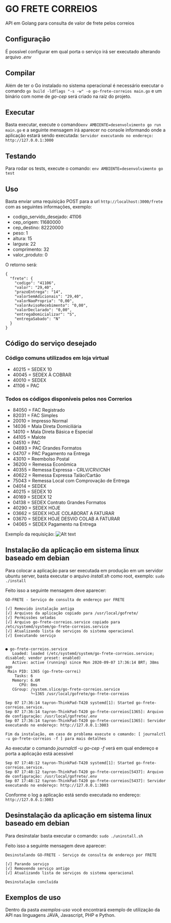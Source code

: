# GO FRETE CORREIOS
API em Golang para consulta de valor de frete pelos correios

## Configuração
É possível configurar em qual porta o serviço irá ser executado alterando arquivo *.env*

## Compilar
Além de ter o Go instalado no sistema operacional é necessário executar o comando ```go build -ldflags "-s -w" -o go-frete-correios main.go```
e um binário com nome de *go-cep* será criado na raiz do projeto.

## Executar
Basta executar, execute o comando```env AMBIENTE=desenvolvimento go run main.go``` 
e a seguinte mensagem irá aparecer no console 
informando onde a aplicação estará sendo executada: 
```Servidor executando no endereço: http://127.0.0.1:3000```

## Testando
Para rodar os tests, execute o comando: ```env AMBIENTE=desenvolvimento go test```

## Uso
Basta enviar uma requisição POST para a url ```http://localhost:3000/frete```
com as seguintes informações, exemplo:
* codigo_servido_desejado: 41106
* cep_origem: 11680000
* cep_destino: 82220000
* peso: 1
* altura: 15
* largura: 22
* comprimento: 32
* valor_produto: 0

O retorno será:
```
{
  "frete": {
    "codigo": "41106",
    "valor": "29,40",
    "prazoEntrega": "14",
    "valorSemAdicionais": "29,40",
    "valorNaoPropria": "0,00",
    "valorAvisoRecebimento": "0,00",
    "valorDeclarado": "0,00",
    "entregaDomicializar": "S",
    "entregaSabado": "N"
  }
}
```

## Código do serviço desejado

### Código comuns utilizados em loja virtual
* 40215 = SEDEX 10
* 40045 = SEDEX À COBRAR
* 40010 = SEDEX
* 41106 = PAC

### Todos os códigos disponíveis pelos nos Correrios
* 84050 = FAC Registrado
* 82031 = FAC Simples
* 20010 = Impresso Normal
* 14036 = Mala Direta Domiciliária
* 14010 = Mala Direta Básica e Especial
* 44105 = Malote
* 04510 = PAC
* 04693 = PAC Grandes Formatos
* 04707 = PAC Pagamento na Entrega
* 43010 = Reembolso Postal 
* 36200 = Remessa Econômica 
* 40355 = Remessa Expressa - CRLV/CRV/CNH 
* 40622 = Remessa Expressa Talão/Cartão 
* 75043 = Remessa Local com Comprovação de Entrega
* 04014 = SEDEX
* 40215 = SEDEX 10
* 40169 = SEDEX 12
* 04138 = SEDEX Contrato Grandes Formatos     
* 40290 = SEDEX HOJE
* 03662 = SEDEX HOJE COLABORAT A FATURAR 
* 03670 = SEDEX HOJE DESVIO COLAB A FATURAR 
* 04065 = SEDEX Pagamento na Entrega


Exempĺo da requisição:
![Alt text](./exemplo_requisicao.png?raw=true "Exemplo requisição")

## Instalação da aplicação em sistema linux baseado em debian
Para colocar a aplicação para ser executada em produção em um servidor ubuntu server, 
basta executar o arquivo *install.sh* como root, exemplo: ```sudo ./install```

Feito isso a seguinte mensagem deve aparecer:
```
GO-FRETE - Serviço de consulta de endereço por FRETE

[√] Removido instalação antiga
[√] Arquivos da aplicação copiado para /usr/local/gofrete/
[√] Permissões setadas
[√] Arquivo go-frete-correios.service copiado para /etc/systemd/system/go-frete-correios.service
[√] Atualizando lista de serviços do sistema operacional
[√] Executando serviço


● go-frete-correios.service
   Loaded: loaded (/etc/systemd/system/go-frete-correios.service; disabled; vendor preset: enabled)
   Active: active (running) since Mon 2020-09-07 17:36:14 BRT; 38ms ago
 Main PID: 1365 (go-frete-correi)
    Tasks: 6
   Memory: 6.6M
      CPU: 8ms
   CGroup: /system.slice/go-frete-correios.service
           └─1365 /usr/local/gofrete/go-frete-correios

Sep 07 17:36:14 tayron-ThinkPad-T420 systemd[1]: Started go-frete-correios.service.
Sep 07 17:36:14 tayron-ThinkPad-T420 go-frete-correios[1365]: Arquivo de configuração: /usr/local/gofrete/.env
Sep 07 17:36:14 tayron-ThinkPad-T420 go-frete-correios[1365]: Servidor executando no endereço: http://127.0.0.1:3003

Fim da instalação, em caso de problema execute o comando: [ journalctl -u go-frete-correios -f ] para mais detalhes
```
Ao executar o comando *journalctl -u go-cep -f* verá em qual endereço e porta a aplicação está acessível

```
Sep 07 17:48:12 tayron-ThinkPad-T420 systemd[1]: Started go-frete-correios.service.
Sep 07 17:48:12 tayron-ThinkPad-T420 go-frete-correios[5437]: Arquivo de configuração: /usr/local/gofrete/.env
Sep 07 17:48:12 tayron-ThinkPad-T420 go-frete-correios[5437]: Servidor executando no endereço: http://127.0.0.1:3003
```

Conforme o log a aplicação está sendo executada no endereço: ```http://127.0.0.1:3003```

## Desinstalação da aplicação em sistema linux baseado em debian
Para desinstalar basta executar o comando: ```sudo ./uninstall.sh```

Feito isso a seguinte mensagem deve aparecer:
```
Desinstalando GO-FRETE - Serviço de consulta de endereço por FRETE

[√] Parando serviço
[√] Removendo serviço antigo
[√] Atualizando lista de serviços do sistema operacional

Desinstalação concluída
```

## Exemplos de uso
Dentro da pasta *exemplos-uso* você encontrará exemplo de utilização da API nas linguagens JAVA, Javascript, PHP e Python.